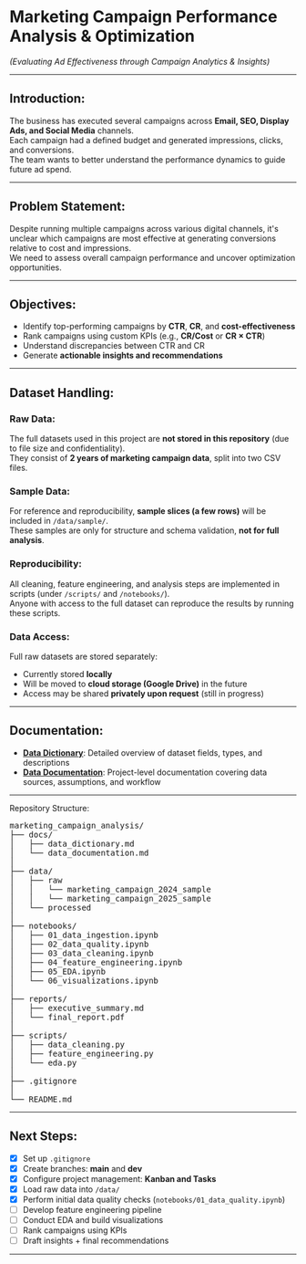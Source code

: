 # Marketing Campaign Performance Analysis & Optimization

*(Evaluating Ad Effectiveness through Campaign Analytics & Insights)*

---

## Introduction:
The business has executed several campaigns across **Email, SEO, Display Ads, and Social Media** channels.  
Each campaign had a defined budget and generated impressions, clicks, and conversions.  
The team wants to better understand the performance dynamics to guide future ad spend.

---

## Problem Statement:
Despite running multiple campaigns across various digital channels, it's unclear which campaigns are most effective at generating conversions relative to cost and impressions.  
We need to assess overall campaign performance and uncover optimization opportunities.

---

## Objectives:
- Identify top-performing campaigns by **CTR**, **CR**, and **cost-effectiveness**  
- Rank campaigns using custom KPIs (e.g., **CR/Cost** or **CR × CTR**)  
- Understand discrepancies between CTR and CR  
- Generate **actionable insights and recommendations**  

---

## Dataset Handling:

### Raw Data:
The full datasets used in this project are **not stored in this repository** (due to file size and confidentiality).  
They consist of **2 years of marketing campaign data**, split into two CSV files.

### Sample Data:
For reference and reproducibility, **sample slices (a few rows)** will be included in `/data/sample/`.  
These samples are only for structure and schema validation, **not for full analysis**.

### Reproducibility:
All cleaning, feature engineering, and analysis steps are implemented in scripts (under `/scripts/` and `/notebooks/`).  
Anyone with access to the full dataset can reproduce the results by running these scripts.

### Data Access:
Full raw datasets are stored separately:  
- Currently stored **locally**  
- Will be moved to **cloud storage (Google Drive)** in the future  
- Access may be shared **privately upon request** (still in progress)  

---

## Documentation:

- [**Data Dictionary**](docs/data_dictionary.md): Detailed overview of dataset fields, types, and descriptions  
- [**Data Documentation**](docs/data_documentation.md): Project-level documentation covering data sources, assumptions, and workflow


---

Repository Structure:

<pre>marketing_campaign_analysis/
├── docs/
│   ├── data_dictionary.md
│   └── data_documentation.md
│
├── data/
│   ├── raw
│   │	└── marketing_campaign_2024_sample
│   │	└── marketing_campaign_2025_sample
│   └── processed
│ 
├── notebooks/
│   ├── 01_data_ingestion.ipynb
│   ├── 02_data_quality.ipynb
│   ├── 03_data_cleaning.ipynb
│   ├── 04_feature_engineering.ipynb
│   ├── 05_EDA.ipynb
│   └── 06_visualizations.ipynb
│
├── reports/
│   ├── executive_summary.md
│   └── final_report.pdf
│
├── scripts/
│   ├── data_cleaning.py
│   ├── feature_engineering.py
│   └── eda.py
│
├── .gitignore
│ 
└── README.md</pre>




---

## Next Steps:

- [x] Set up `.gitignore`  
- [x] Create branches: **main** and **dev**  
- [x] Configure project management: **Kanban and Tasks**  
- [x] Load raw data into `/data/`  
- [x] Perform initial data quality checks (`notebooks/01_data_quality.ipynb`)  
- [ ] Develop feature engineering pipeline  
- [ ] Conduct EDA and build visualizations  
- [ ] Rank campaigns using KPIs  
- [ ] Draft insights + final recommendations  

---






